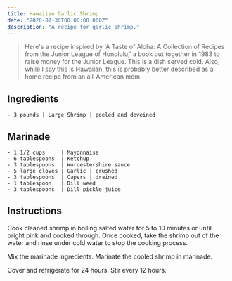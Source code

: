 ```yaml
---
title: Hawaiian Garlic Shrimp
date: "2020-07-30T00:00:00.000Z"
description: "A recipe for garlic shrimp."
---
```


> Here's a recipe inspired by 'A Taste of Aloha: A Collection of Recipes from the Junior League of Honolulu,' a book put together in 1983 to raise money for the Junior League. This is a dish served cold. Also, while I say this is Hawaiian, this is probably better described as a home recipe from an all-American mom. 

## Ingredients 

    - 3 pounds | Large Shrimp | peeled and deveined 

## Marinade

    - 1 1/2 cups     | Mayonnaise  
    - 6 tablespoons  | Ketchup 
    - 3 tablespoons  | Worcestershire sauce 
    - 5 large cloves | Garlic | crushed
    - 3 tablespoons  | Capers | drained
    - 1 tablespoon   | Dill weed 
    - 3 tablespoons  | Dill pickle juice 

## Instructions

Cook cleaned shrimp in boiling salted water for 5 to 10 minutes or until bright pink and cooked through. Once cooked, take the shrimp out of the water and rinse under cold water to stop the cooking process. 

Mix the marinade ingredients. Marinate the cooled shrimp in marinade. 

Cover and refrigerate for 24 hours. Stir every 12 hours. 